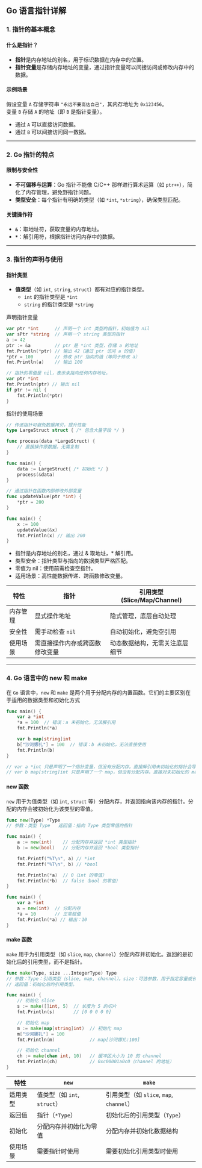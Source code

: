 ## Go 语言指针详解

### 1. 指针的基本概念

#### 什么是指针？
- **指针**是内存地址的别名，用于标识数据在内存中的位置。
- **指针变量**是存储内存地址的变量，通过指针变量可以间接访问或修改内存中的数据。

#### 示例场景
假设变量 `A` 存储字符串 `"永远不要高估自己"`，其内存地址为 `0x123456`。  
变量 `B` 存储 `A` 的地址（即 `B` 是指针变量）。  
- 通过 `A` 可以直接访问数据。  
- 通过 `B` 可以间接访问同一数据。

---

### 2. Go 指针的特点

#### 限制与安全性
- **不可偏移与运算**：Go 指针不能像 C/C++ 那样进行算术运算（如 `ptr++`），简化了内存管理，避免野指针问题。
- **类型安全**：每个指针有明确的类型（如 `*int`, `*string`），确保类型匹配。

#### 关键操作符
- **`&`**：取地址符，获取变量的内存地址。
- **`*`**：解引用符，根据指针访问内存中的数据。

---

### 3. 指针的声明与使用

#### 指针类型
- **值类型**（如 `int`, `string`, `struct`）都有对应的指针类型。
  - `int` 的指针类型是 `*int`
  - `string` 的指针类型是 `*string`

声明指针变量
```go
var ptr *int      // 声明一个 int 类型的指针，初始值为 nil
var sPtr *string  // 声明一个 string 类型的指针
a := 42
ptr := &a         // ptr 是 *int 类型，存储 a 的地址
fmt.Println(*ptr) // 输出 42（通过 ptr 访问 a 的值）
*ptr = 100        // 修改 ptr 指向的值（等同于修改 a）
fmt.Println(a)    // 输出 100

// 指针的零值是 nil，表示未指向任何内存地址。
var ptr *int
fmt.Println(ptr) // 输出 nil
if ptr != nil {
    fmt.Println(*ptr)
}
```

指针的使用场景
```go
// 传递指针可避免数据拷贝，提升性能
type LargeStruct struct { /* 包含大量字段 */ }

func process(data *LargeStruct) {
    // 直接操作原数据，无需复制
}

func main() {
    data := LargeStruct{ /* 初始化 */ }
    process(&data)
}

// 通过指针在函数内部修改外部变量
func updateValue(ptr *int) {
    *ptr = 200
}

func main() {
    x := 100
    updateValue(&x)
    fmt.Println(x) // 输出 200
}
```
- 指针是内存地址的别名，通过 & 取地址，* 解引用。
- 类型安全：指针类型与指向的数据类型严格匹配。
- 零值为 nil：使用前需检查空指针。
- 适用场景：高性能数据传递、跨函数修改变量。

| 特性                         | 指针                          | 引用类型 (Slice/Map/Channel)         |
|------------------------------|-------------------------------|---------------------------------------|
| 内存管理                     | 显式操作地址                  | 隐式管理，底层自动处理                |
| 安全性                       | 需手动检查 `nil`              | 自动初始化，避免空引用                |
| 使用场景                     | 需直接操作内存或跨函数修改变量 | 动态数据结构，无需关注底层细节        |

---

### 4. Go 语言中的 new 和 make
在 `Go` 语言中，`new` 和 `make` 是两个用于分配内存的内置函数。它们的主要区别在于适用的数据类型和初始化方式
```go
func main() {
    var a *int
    *a = 100  // 错误：a 未初始化，无法解引用
    fmt.Println(*a)

    var b map[string]int
    b["沙河娜扎"] = 100  // 错误：b 未初始化，无法直接使用
    fmt.Println(b)
}

// var a *int 只是声明了一个指针变量，但没有分配内存。直接解引用未初始化的指针会导致 panic。
// var b map[string]int 只是声明了一个 map，但没有分配内存。直接对未初始化的 map 赋值会导致 panic。
```

#### new 函数
`new` 用于为值类型（如 `int`, `struct` 等）分配内存，并返回指向该内存的指针。分配的内存会被初始化为该类型的零值。
```go
func new(Type) *Type
// 参数：类型 Type   返回值：指向 Type 类型零值的指针

func main() {
    a := new(int)    // 分配内存并返回 *int 类型指针
    b := new(bool)   // 分配内存并返回 *bool 类型指针

    fmt.Printf("%T\n", a) // *int
    fmt.Printf("%T\n", b) // *bool

    fmt.Println(*a)  // 0（int 的零值）
    fmt.Println(*b)  // false（bool 的零值）
}

func main() {
    var a *int
    a = new(int)  // 分配内存
    *a = 10       // 正常赋值
    fmt.Println(*a) // 输出：10
}
```

#### make 函数
`make` 用于为引用类型（如 `slice`, `map`, `channel`）分配内存并初始化。返回的是初始化后的引用类型，而不是指针。
```go
func make(Type, size ...IntegerType) Type
// 参数：Type：引用类型（slice, map, channel）。size：可选参数，用于指定容量或长度。
// 返回值：初始化后的引用类型。

func main() {
    // 初始化 slice
    s := make([]int, 5)  // 长度为 5 的切片
    fmt.Println(s)       // [0 0 0 0 0]

    // 初始化 map
    m := make(map[string]int)  // 初始化 map
    m["沙河娜扎"] = 100
    fmt.Println(m)             // map[沙河娜扎:100]

    // 初始化 channel
    ch := make(chan int, 10)   // 缓冲区大小为 10 的 channel
    fmt.Println(ch)            // 0xc00001a0c0（channel 的地址）
}
```

| 特性          | `new`                          | `make`                          |
|---------------|--------------------------------|---------------------------------|
| 适用类型      | 值类型（如 `int`, `struct`）   | 引用类型（如 `slice`, `map`, `channel`） |
| 返回值        | 指针（`*Type`）                | 初始化后的引用类型（`Type`）    |
| 初始化        | 分配内存并初始化为零值         | 分配内存并初始化数据结构        |
| 使用场景      | 需要指针时使用                 | 需要初始化引用类型时使用        |
